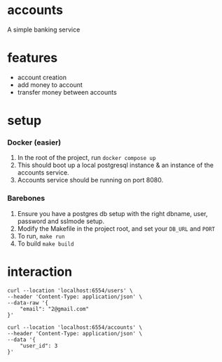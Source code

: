 # accounts
A simple banking service

# features
- account creation
- add money to account
- transfer money between accounts

# setup
### Docker (easier)
1. In the root of the project, run `docker compose up`
2. This should boot up a local postgresql instance & an instance of the accounts service.
3. Accounts service should be running on port 8080.

### Barebones
1. Ensure you have a postgres db setup with the right dbname, user, password and sslmode setup.
2. Modify the Makefile in the project root, and set your `DB_URL` and `PORT`
3. To run, `make run`
3. To build `make build`


# interaction
```
curl --location 'localhost:6554/users' \
--header 'Content-Type: application/json' \
--data-raw '{
    "email": "2@gmail.com"
}'

curl --location 'localhost:6554/accounts' \
--header 'Content-Type: application/json' \
--data '{
    "user_id": 3
}'
```